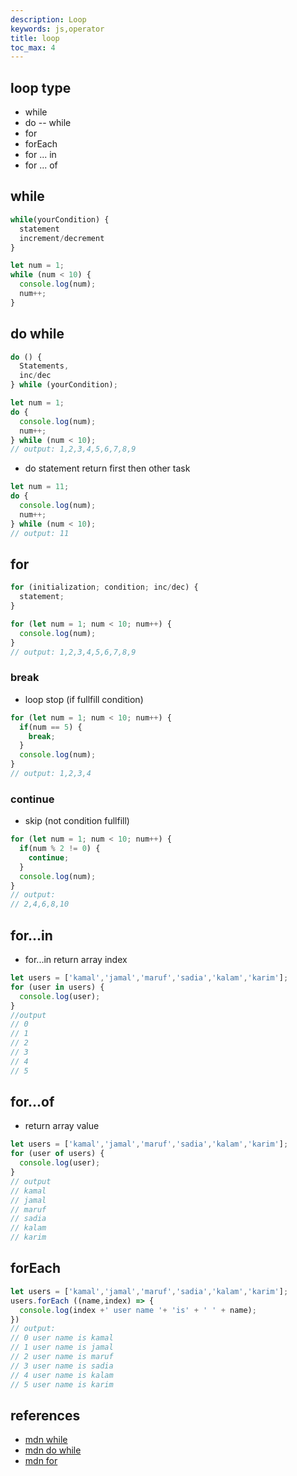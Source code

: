```yaml
---
description: Loop
keywords: js,operator
title: loop
toc_max: 4
---
```


## loop type

* while
* do -- while
* for
* forEach
* for ... in
* for ... of

## while

```js
while(yourCondition) {
  statement
  increment/decrement
}
```

```js
let num = 1;
while (num < 10) {
  console.log(num);
  num++;
}
```

## do while

```js
do () {
  Statements,
  inc/dec
} while (yourCondition);

```

```js
let num = 1;
do {
  console.log(num);
  num++;
} while (num < 10);
// output: 1,2,3,4,5,6,7,8,9
```

* do statement return first then other task

```js
let num = 11;
do {
  console.log(num);
  num++;
} while (num < 10);
// output: 11
```

## for

```js
for (initialization; condition; inc/dec) {
  statement;
}

```

```js
for (let num = 1; num < 10; num++) {
  console.log(num);
}
// output: 1,2,3,4,5,6,7,8,9
```

### break

* loop stop (if fullfill condition)

```js
for (let num = 1; num < 10; num++) {
  if(num == 5) {
    break;
  }
  console.log(num);
}
// output: 1,2,3,4
```

### continue

* skip (not condition fullfill)

```js
for (let num = 1; num < 10; num++) {
  if(num % 2 != 0) {
    continue;
  }
  console.log(num);
}
// output:
// 2,4,6,8,10
```

## for...in

* for...in return array index

```js
let users = ['kamal','jamal','maruf','sadia','kalam','karim'];
for (user in users) {
  console.log(user);
}
//output
// 0
// 1
// 2
// 3
// 4
// 5

```

## for...of

* return array value

```js
let users = ['kamal','jamal','maruf','sadia','kalam','karim'];
for (user of users) {
  console.log(user);
}
// output
// kamal
// jamal
// maruf
// sadia
// kalam
// karim
```

## forEach

```js
let users = ['kamal','jamal','maruf','sadia','kalam','karim'];
users.forEach ((name,index) => {
  console.log(index +' user name '+ 'is' + ' ' + name);
})
// output:
// 0 user name is kamal
// 1 user name is jamal
// 2 user name is maruf
// 3 user name is sadia
// 4 user name is kalam
// 5 user name is karim
```

## references

* [mdn while](https://developer.mozilla.org/en-US/docs/Web/JavaScript/Reference/Statements/while)
* [mdn do while](https://developer.mozilla.org/en-US/docs/Web/JavaScript/Reference/Statements/do...while)
* [mdn for](https://developer.mozilla.org/en-US/docs/Web/JavaScript/Reference/Statements/for)
